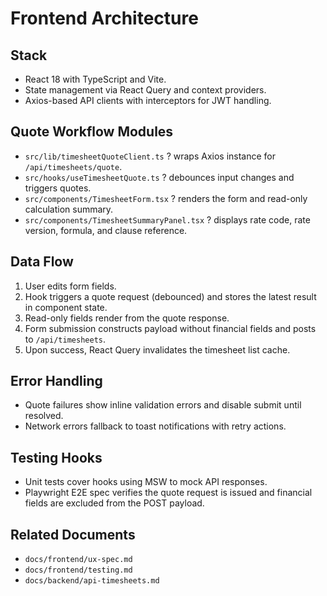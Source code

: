 # Frontend Architecture

## Stack
- React 18 with TypeScript and Vite.
- State management via React Query and context providers.
- Axios-based API clients with interceptors for JWT handling.

## Quote Workflow Modules
- `src/lib/timesheetQuoteClient.ts` ? wraps Axios instance for `/api/timesheets/quote`.
- `src/hooks/useTimesheetQuote.ts` ? debounces input changes and triggers quotes.
- `src/components/TimesheetForm.tsx` ? renders the form and read-only calculation summary.
- `src/components/TimesheetSummaryPanel.tsx` ? displays rate code, rate version, formula, and clause reference.

## Data Flow
1. User edits form fields.
2. Hook triggers a quote request (debounced) and stores the latest result in component state.
3. Read-only fields render from the quote response.
4. Form submission constructs payload without financial fields and posts to `/api/timesheets`.
5. Upon success, React Query invalidates the timesheet list cache.

## Error Handling
- Quote failures show inline validation errors and disable submit until resolved.
- Network errors fallback to toast notifications with retry actions.

## Testing Hooks
- Unit tests cover hooks using MSW to mock API responses.
- Playwright E2E spec verifies the quote request is issued and financial fields are excluded from the POST payload.

## Related Documents
- `docs/frontend/ux-spec.md`
- `docs/frontend/testing.md`
- `docs/backend/api-timesheets.md`
